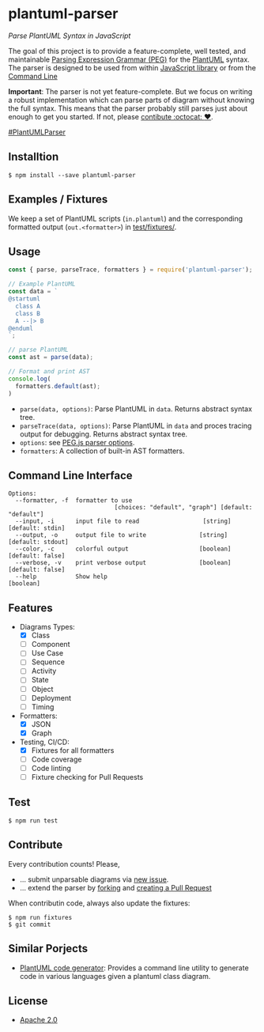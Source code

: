 # plantuml-parser
_Parse PlantUML Syntax in JavaScript_

The goal of this project is to provide a feature-complete, well tested, and
maintainable [Parsing Expression Grammar (PEG)](src/plantuml.pegj)
for the [PlantUML](http://plantuml.com/) syntax. The parser is designed 
to be used from within [JavaScript library](#usage) or from the [Command Line](#command-line-interface)

**Important**: The parser is not yet feature-complete. But we focus on writing a
robust implementation which can parse parts of diagram without knowing the full
syntax. This means that the parser probably still parses just about enough to get
you started. If not, please [contibute :octocat: :heart:](#contribute).

[#PlantUMLParser](https://twitter.com/hashtag/PlantUMLParser)

## Installtion

```
$ npm install --save plantuml-parser
```

## Examples / Fixtures

We keep a set of PlantUML scripts (`in.plantuml`) and the corresponding formatted output (`out.<formatter>`) in [test/fixtures/](test/fixtures).

## Usage

```javascript
const { parse, parseTrace, formatters } = require('plantuml-parser');

// Example PlantUML
const data = `
@startuml
  class A
  class B
  A --|> B
@enduml
`;

// parse PlantUML
const ast = parse(data);

// Format and print AST
console.log(
  formatters.default(ast);
)
```

* `parse(data, options)`: Parse PlantUML in `data`. Returns abstract syntax tree.
* `parseTrace(data, options)`: Parse PlantUML in `data` and proces tracing output for debugging. Returns abstract syntax tree.
* `options`: see [PEG.js parser options](https://pegjs.org/documentation#generating-a-parser-javascript-api).
* `formatters`: A collection of built-in AST formatters.

## Command Line Interface

```
Options:
  --formatter, -f  formatter to use
                              [choices: "default", "graph"] [default: "default"]
  --input, -i      input file to read                  [string] [default: stdin]
  --output, -o     output file to write               [string] [default: stdout]
  --color, -c      colorful output                    [boolean] [default: false]
  --verbose, -v    print verbose output               [boolean] [default: false]
  --help           Show help                                           [boolean]
```

## Features

- Diagrams Types:
  - [x] Class
  - [ ] Component
  - [ ] Use Case
  - [ ] Sequence
  - [ ] Activity
  - [ ] State
  - [ ] Object
  - [ ] Deployment
  - [ ] Timing
- Formatters:
  - [x] JSON
  - [x] Graph
- Testing, CI/CD:
  - [x] Fixtures for all formatters
  - [ ] Code coverage
  - [ ] Code linting
  - [ ] Fixture checking for Pull Requests

## Test

```
$ npm run test
```

## Contribute

Every contribution counts! Please,

* ... submit unparsable diagrams via [new issue](https://github.com/Enteee/plantuml-parser/issues/new).
* ... extend the parser by [forking](https://github.com/Enteee/plantuml-parser/fork) and [creating a Pull Request](https://github.com/Enteee/plantuml-parser/compare)

When contributin code, always also update the fixtures:

```
$ npm run fixtures
$ git commit
```

## Similar Porjects

* [PlantUML code generator](https://github.com/bafolts/plantuml-code-generator): Provides a command line utility to generate code in various languages given a plantuml class diagram.

## License

* [Apache 2.0](https://www.apache.org/licenses/LICENSE-2.0)
